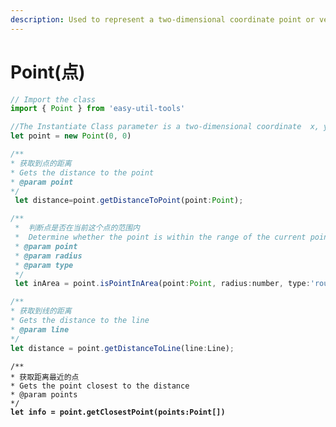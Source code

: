 ```yaml
---
description: Used to represent a two-dimensional coordinate point or vector
---
```


# Point(点)

```javascript
// Import the class
import { Point } from 'easy-util-tools'

//The Instantiate Class parameter is a two-dimensional coordinate  x, y
let point = new Point(0, 0)
```

```javascript
/**
* 获取到点的距离
* Gets the distance to the point
* @param point
*/
 let distance=point.getDistanceToPoint(point:Point);
```

```javascript
/**
 *  判断点是否在当前这个点的范围内
 *  Determine whether the point is within the range of the current point
 * @param point
 * @param radius
 * @param type
 */
 let inArea = point.isPointInArea(point:Point, radius:number, type:'round'|'square');
```

```javascript
/**
* 获取到线的距离
* Gets the distance to the line
* @param line
*/
let distance = point.getDistanceToLine(line:Line);
```

<pre class="language-javascript"><code class="lang-javascript">/**
* 获取距离最近的点
* Gets the point closest to the distance
* @param points
*/
<strong>let info = point.getClosestPoint(points:Point[])
</strong></code></pre>
